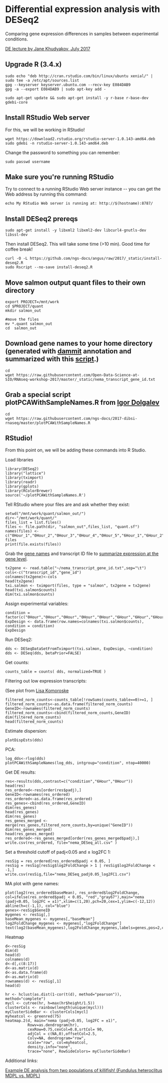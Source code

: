 # Differential expression analysis with DESeq2

Comparing gene expression differences in samples between experimental conditions. 

[DE lecture by Jane Khudyakov, July 2017](_static/Jane_differential_expression.pdf)

## Upgrade R (3.4.x)

```
sudo echo "deb http://cran.rstudio.com/bin/linux/ubuntu xenial/" | sudo tee -a /etc/apt/sources.list
gpg --keyserver keyserver.ubuntu.com --recv-key E084DAB9
gpg -a --export E084DAB9 | sudo apt-key add -

sudo apt-get update && sudo apt-get install -y r-base r-base-dev gdebi-core

```
## Install RStudio Web server

For this, we will be working in RStudio! 

```
wget https://download2.rstudio.org/rstudio-server-1.0.143-amd64.deb
sudo gdebi -n rstudio-server-1.0.143-amd64.deb
```

Change the password to something you can remember:
```
sudo passwd username
```

## Make sure you're running RStudio

Try to connect to a running RStudio Web server instance -- you can get the Web address by
running this command:

```
echo My RStudio Web server is running at: http://$(hostname):8787/
```

## Install DESeq2 prereqs

```
sudo apt-get install -y libxml2 libxml2-dev libcurl4-gnutls-dev libssl-dev
```

Then install DESeq2. This will take some time (>10 min). Good time for coffee break!

```
curl -O -L https://github.com/ngs-docs/angus/raw/2017/_static/install-deseq2.R
sudo Rscript --no-save install-deseq2.R
```

## Move salmon output quant files to their own directory

```
export PROJECT=/mnt/work
cd $PROJECT/quant
mkdir salmon_out

#move the files
mv *.quant salmon_out
cd  salmon_out
```

## Download gene names to your home directory (generated with [dammit](dammit_annotation.md) annotation and summarized with this [script](https://gist.github.com/ljcohen/3958c91fe39c92e51cb4544d0b6b8f24).)
```
cd
wget https://raw.githubusercontent.com/Open-Data-Science-at-SIO/RNAseq-workshop-2017/master/_static/nema_transcript_gene_id.txt

```

## Grab a special script plotPCAWithSampleNames.R from [Igor Dolgalev](https://med.nyu.edu/research/scientific-cores-shared-resources/applied-bioinformatics-laboratories/leadership)

```
cd
wget https://raw.githubusercontent.com/ngs-docs/2017-dibsi-rnaseq/master/plotPCAWithSampleNames.R
```

## RStudio!

From this point on, we will be adding these commands into R Studio.

Load libraries
```
library(DESeq2)
library("lattice")
library(tximport)
library(readr)
library(gplots)
library(RColorBrewer)
source('~/plotPCAWithSampleNames.R')
```

Tell RStudio where your files are and ask whether they exist:
```
setwd("/mnt/work/quant/salmon_out/")
dir<-"/mnt/work/quant/"
files_list = list.files()
files <- file.path(dir, "salmon_out",files_list, "quant.sf")
names(files) <- c("0Hour_1","0Hour_2","0Hour_3","0Hour_4","0Hour_5","6Hour_1","6Hour_2","6Hour_3","6Hour_4","6Hour_5")
files
print(file.exists(files))
```

Grab the [gene names](https://raw.githubusercontent.com/Open-Data-Science-at-SIO/RNAseq-workshop-2017/master/_static/nema_transcript_gene_id.txt) and transcript ID file to [summarize expression at the gene level](https://f1000research.com/articles/4-1521/v2).

```
tx2gene <- read.table("~/nema_transcript_gene_id.txt",sep="\t")
cols<-c("transcript_id","gene_id")
colnames(tx2gene)<-cols
head(tx2gene)
txi.salmon <- tximport(files, type = "salmon", tx2gene = tx2gene)
head(txi.salmon$counts)
dim(txi.salmon$counts)
```
Assign experimental variables:

```
condition = factor(c("0Hour","0Hour","0Hour","0Hour","0Hour","6Hour","6Hour","6Hour","6Hour","6Hour"))
ExpDesign <- data.frame(row.names=colnames(txi.salmon$counts), condition = condition)
ExpDesign
```

Run DESeq2:

```
dds <- DESeqDataSetFromTximport(txi.salmon, ExpDesign, ~condition)
dds <- DESeq(dds, betaPrior=FALSE)
```

Get counts:
```
counts_table = counts( dds, normalized=TRUE )
```

Filtering out low expression transcripts:

(See plot from [Lisa Komoroske](_static/Before-after_filter.pdf)
```
filtered_norm_counts<-counts_table[!rowSums(counts_table==0)>=1, ]
filtered_norm_counts<-as.data.frame(filtered_norm_counts)
GeneID<-rownames(filtered_norm_counts)
filtered_norm_counts<-cbind(filtered_norm_counts,GeneID)
dim(filtered_norm_counts)
head(filtered_norm_counts)
```

Estimate dispersion:

```
plotDispEsts(dds)
```

PCA:
```
log_dds<-rlog(dds)
plotPCAWithSampleNames(log_dds, intgroup="condition", ntop=40000)
```

Get DE results:

```
res<-results(dds,contrast=c("condition","6Hour","0Hour"))
head(res)
res_ordered<-res[order(res$padj),]
GeneID<-rownames(res_ordered)
res_ordered<-as.data.frame(res_ordered)
res_genes<-cbind(res_ordered,GeneID)
dim(res_genes)
head(res_genes)
dim(res_genes)
res_genes_merged <- merge(res_genes,filtered_norm_counts,by=unique("GeneID"))
dim(res_genes_merged)
head(res_genes_merged)
res_ordered<-res_genes_merged[order(res_genes_merged$padj),]
write.csv(res_ordered, file="nema_DESeq_all.csv" )
```

Set a threshold cutoff of padj<0.05 and ± log2FC 1:

```
resSig = res_ordered[res_ordered$padj < 0.05, ]
resSig = resSig[resSig$log2FoldChange > 1 | resSig$log2FoldChange < -1,]
write.csv(resSig,file="nema_DESeq_padj0.05_log2FC1.csv")
```


MA plot with gene names:

```
plot(log2(res_ordered$baseMean), res_ordered$log2FoldChange, col=ifelse(res_ordered$padj < 0.05, "red","gray67"),main="nema (padj<0.05, log2FC = ±1)",xlim=c(1,20),pch=20,cex=1,ylim=c(-12,12))
abline(h=c(-1,1), col="blue")
genes<-resSig$GeneID
mygenes <- resSig[,]
baseMean_mygenes <- mygenes[,"baseMean"]
log2FoldChange_mygenes <- mygenes[,"log2FoldChange"]
text(log2(baseMean_mygenes),log2FoldChange_mygenes,labels=genes,pos=2,cex=0.60)
```

Heatmap

```
d<-resSig
dim(d)
head(d)
colnames(d)
d<-d[,c(8:17)]
d<-as.matrix(d)
d<-as.data.frame(d)
d<-as.matrix(d)
rownames(d) <- resSig[,1]
head(d)

hr <- hclust(as.dist(1-cor(t(d), method="pearson")), method="complete")
mycl <- cutree(hr, h=max(hr$height/1.5))
clusterCols <- rainbow(length(unique(mycl)))
myClusterSideBar <- clusterCols[mycl]
myheatcol <- greenred(75)
heatmap.2(d, main="nema (padj<0.05, log2FC = ±1)", 
          Rowv=as.dendrogram(hr),
          cexRow=0.75,cexCol=0.8,srtCol= 90,
          adjCol = c(NA,0),offsetCol=2.5, 
          Colv=NA, dendrogram="row", 
          scale="row", col=myheatcol, 
          density.info="none", 
          trace="none", RowSideColors= myClusterSideBar)
```

Additional links:

[Example DE analysis from two populations of killifish! (Fundulus heteroclitus MDPL vs. MDPL)](http://htmlpreview.github.io/?https://github.com/ljcohen/Fhet_MDPL_MDPP_salinity_DE/blob/master/Fhet_MDPL_v_MDPP_interactiononly_FW_BW.html)
